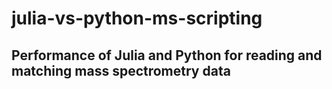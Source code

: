 # julia-vs-python-ms-scripting
## Performance of Julia and Python for reading and matching mass spectrometry data

